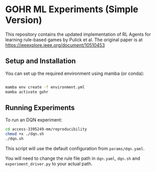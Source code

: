 # GOHR ML Experiments (Simple Version)

This repository contains the updated implementation of RL Agents for learning rule-based games by Pulick et al. The original paper is at https://ieeexplore.ieee.org/document/10510453

## Setup and Installation

You can set up the required environment using mamba (or conda):
```bash

mamba env create -f environment.yml
mamba activate gohr
```

## Running Experiments
To run an DQN experiment:
```bash
cd access-3395249-mm/reproducibility
chmod +x ./dqn.sh
./dqn.sh
```
This script will use the default configuration from `params/dqn.yaml`.

You will need to change the rule file path in `dqn.yaml`, `dqn.sh` and `experiment_driver.py` to your actual path.

